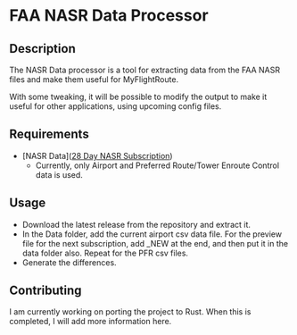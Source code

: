# FAA NASR Data Processor

## Description

The NASR Data processor is a tool for extracting data from the FAA NASR files and make them useful for MyFlightRoute.

With some tweaking, it will be possible to modify the output to make it useful for other applications, using upcoming config files.

## Requirements

- [NASR Data]([28 Day NASR Subscription](https://www.faa.gov/air_traffic/flight_info/aeronav/Aero_Data/NASR_Subscription/))
  - Currently, only Airport and Preferred Route/Tower Enroute Control data is used.

## Usage

- Download the latest release from the repository and extract it.
- In the Data folder, add the current airport csv data file. For the preview file for the next subscription, add _NEW at the end, and then put it in the data folder also. Repeat for the PFR csv files.
- Generate the differences.

## Contributing

I am currently working on porting the project to Rust. When this is completed, I will add more information here.
